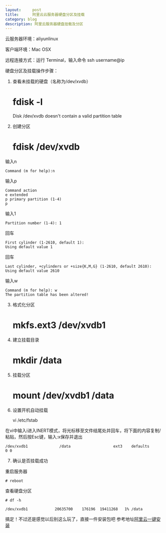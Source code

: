 ```yaml
---
layout:     post
title:      阿里云云服务器硬盘分区及挂载
category: blog
description: 阿里云服务器硬盘挂载及分区
---
```


云服务器环境：aliyunlinux

客户端环境：Mac OSX

远程连接方式：运行 Terminal，输入命令 ssh username@ip

硬盘分区及挂载操作步骤：

1. 查看未挂载的硬盘（名称为/dev/xvdb）

	# fdisk -l 

	Disk /dev/xvdb doesn't contain a valid partition table

2. 创建分区

	# fdisk /dev/xvdb

输入n

	Command (m for help):n

输入p

	Command action
	e extended
	p primary partition (1-4)
	p

输入1

	Partition number (1-4): 1

回车

	First cylinder (1-2610, default 1): 
	Using default value 1

回车

	Last cylinder, +cylinders or +size{K,M,G} (1-2610, default 2610): 
	Using default value 2610

输入w

	Command (m for help): w
	The partition table has been altered!

3. 格式化分区

	# mkfs.ext3 /dev/xvdb1

4. 建立挂载目录

	# mkdir /data

5. 挂载分区

	# mount /dev/xvdb1 /data

6. 设置开机自动挂载

	vi /etc/fstab

在vi中输入i进入INERT模式，将光标移至文件结尾处并回车，将下面的内容复制/粘贴，然后按Esc键，输入:x保存并退出

	/dev/xvdb1              /data                   ext3    defaults        0 0

7. 确认是否挂载成功

重启服务器

	# reboot

查看硬盘分区

	# df -h

	/dev/xvdb1            20635700    176196  19411268   1% /data

搞定！不过还是感觉以后别这么玩了，直接一件安装包吧
参考地址[阿里云一键安装][1]

[1]: http://help.aliyun.com/view/13435438.html 